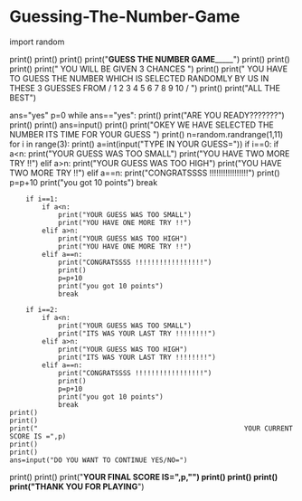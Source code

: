# Guessing-The-Number-Game

import random

print()
print()
print()
print("__________________________________________________________________GUESS THE NUMBER GAME_______________________________________________________________________")
print()
print()
print()
print("                                                             YOU WILL BE GIVEN 3 CHANCES                                                                  ")
print()
print("                   YOU HAVE TO GUESS THE NUMBER WHICH IS SELECTED RANDOMLY BY US IN THESE 3 GUESSES FROM   / 1  2  3  4  5  6  7  8  9  10  /                 ")
print()
print("ALL THE BEST")

ans="yes"
p=0
while ans=="yes":
    print()
    print("ARE YOU READY???????")
    print()
    print()
    ans=input()
    print()
    print("OKEY WE HAVE SELECTED THE NUMBER ITS TIME FOR YOUR GUESS ")
    print()
    n=random.randrange(1,11)
    for i in range(3):
        print()
        a=int(input("TYPE IN YOUR GUESS="))
        if i==0:
            if a<n:
                print("YOUR GUESS WAS TOO SMALL")
                print("YOU HAVE TWO MORE TRY !!")
            elif a>n:
                print("YOUR GUESS WAS TOO HIGH")
                print("YOU HAVE TWO MORE TRY !!")
            elif a==n:
                print("CONGRATSSSS !!!!!!!!!!!!!!!!!")
                print()
                p=p+10
                print("you got 10 points")
                break

        if i==1:
            if a<n:
                print("YOUR GUESS WAS TOO SMALL")
                print("YOU HAVE ONE MORE TRY !!")
            elif a>n:
                print("YOUR GUESS WAS TOO HIGH")
                print("YOU HAVE ONE MORE TRY !!")
            elif a==n:
                print("CONGRATSSSS !!!!!!!!!!!!!!!!!")
                print()
                p=p+10
                print("you got 10 points")
                break

        if i==2:
            if a<n:
                print("YOUR GUESS WAS TOO SMALL")
                print("ITS WAS YOUR LAST TRY !!!!!!!!")
            elif a>n:
                print("YOUR GUESS WAS TOO HIGH")
                print("ITS WAS YOUR LAST TRY !!!!!!!!")
            elif a==n:
                print("CONGRATSSSS !!!!!!!!!!!!!!!!!")
                print()
                p=p+10
                print("you got 10 points")
                break
    print()
    print()
    print("                                                   YOUR CURRENT SCORE IS =",p)
    print()
    print()
    ans=input("DO YOU WANT TO CONTINUE YES/NO=")
print()
print()
print("________________________________________________________________YOUR FINAL SCORE IS=",p,"______________________________________________________________________")
print()
print()
print()
print("__________________________________________________________________THANK YOU FOR PLAYING________________________________________________________________________")
    
        
        
        
    
